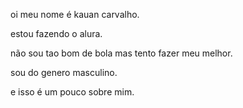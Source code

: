 oi meu nome é kauan carvalho.

estou fazendo o alura.

não sou tao bom de bola mas tento fazer meu melhor.

sou do genero masculino.

e isso é um pouco sobre mim.
